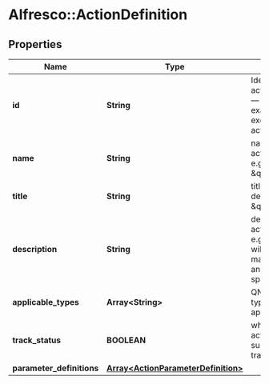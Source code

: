 # Alfresco::ActionDefinition

## Properties
Name | Type | Description | Notes
------------ | ------------- | ------------- | -------------
**id** | **String** | Identifier of the action definition — used for example when executing an action | 
**name** | **String** | name of the action definition, e.g. \&quot;move\&quot; | [optional] 
**title** | **String** | title of the action definition, e.g. \&quot;Move\&quot; | [optional] 
**description** | **String** | describes the action definition, e.g. \&quot;This will move the matched item to another space.\&quot; | [optional] 
**applicable_types** | **Array&lt;String&gt;** | QNames of the types this action applies to | 
**track_status** | **BOOLEAN** | whether the basic action definition supports action tracking or not | 
**parameter_definitions** | [**Array&lt;ActionParameterDefinition&gt;**](ActionParameterDefinition.md) |  | [optional] 


